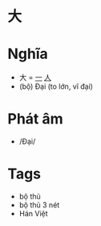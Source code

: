 # 大

# Nghĩa
* 大 = [一](一.md) [人](人.md)
* (bộ) Đại (to lớn, vĩ đại)

# Phát âm
* /Đại/

# Tags
* bộ thủ
*  bộ thủ 3 nét
*  Hán Việt

